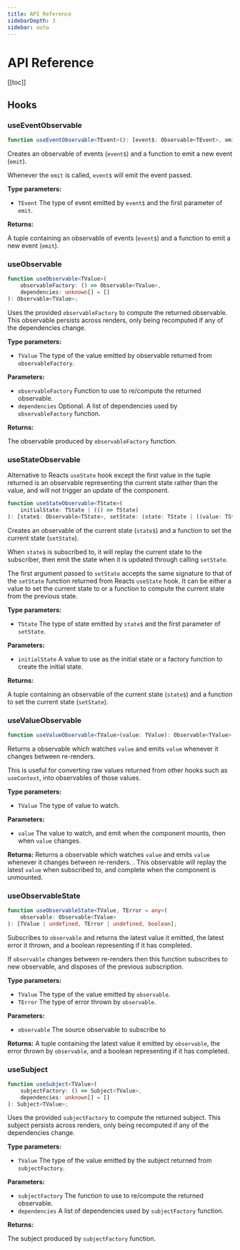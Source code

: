 ```yaml
---
title: API Reference
sidebarDepth: 3
sidebar: auto
---
```


# API Reference

[[toc]]

## Hooks

### useEventObservable

```ts
function useEventObservable<TEvent>(): [event$: Observable<TEvent>, emit: Emit<TEvent>];
```

Creates an observable of events (`event$`) and a function to emit a new event (`emit`).

Whenever the `emit` is called, `event$` will emit the event passed.

**Type parameters:**

- `TEvent` The type of event emitted by `event$` and the first parameter of `emit`.

**Returns:**

A tuple containing an observable of events (`event$`) and a function to emit a new event (`emit`).

### useObservable

```ts
function useObservable<TValue>(
	observableFactory: () => Observable<TValue>,
	dependencies: unknown[] = []
): Observable<TValue>;
```

Uses the provided `observableFactory` to compute the returned observable. This observable persists across renders, only being recomputed if any of the dependencies change.

**Type parameters:**

- `TValue` The type of the value emitted by observable returned from `observableFactory`.

**Parameters:**

- `observableFactory` Function to use to re/compute the returned observable.
- `dependencies` Optional. A list of dependencies used by `observableFactory` function.

**Returns:**

The observable produced by `observableFactory` function.

### useStateObservable

Alternative to Reacts `useState` hook except the first value in the tuple returned is an observable representing the current state rather than the value, and will not trigger an update of the component.

```ts
function useStateObservable<TState>(
	initialState: TState | (() => TState)
): [state$: Observable<TState>, setState: (state: TState | ((value: TState) => TState)) => void];
```

Creates an observable of the current state (`state$`) and a function to set the current state (`setState`).

When `state$` is subscribed to, it will replay the current state to the subscriber, then emit the state when it is updated through calling `setState`.

The first argument passed to `setState` accepts the same signature to that of the `setState` function returned from Reacts `useState` hook. It can be either a value to set the current state to or a function to compute the current state from the previous state.

**Type parameters:**

- `TState` The type of state emitted by `state$` and the first parameter of `setState`.

**Parameters:**

- `initialState` A value to use as the initial state or a factory function to create the initial state.

**Returns:**

A tuple containing an observable of the current state (`state$`) and a function to set the current state (`setState`).

### useValueObservable

```ts
function useValueObservable<TValue>(value: TValue): Observable<TValue>;
```

Returns a observable which watches `value` and emits `value` whenever it changes between re-renders.

This is useful for converting raw values returned from other hooks such as `useContext`, into observables of those
values.

**Type parameters:**

- `TValue` The type of value to watch.

**Parameters:**

- `value` The value to watch, and emit when the component mounts, then when `value` changes.

**Returns:**
Returns a observable which watches `value` and emits `value` whenever it changes between re-renders.
. This observable will replay the latest `value` when subscribed to, and complete when the component is unmounted.

### useObservableState

```ts
function useObservableState<TValue, TError = any>(
	observable: Observable<TValue>
): [TValue | undefined, TError | undefined, boolean];
```

Subscribes to `observable` and returns the latest value it emitted, the latest error it thrown, and a boolean representing if it has completed.

If `observable` changes between re-renders then this function subscribes to new observable, and disposes of the previous subscription.

**Type parameters:**

- `TValue` The type of the value emitted by `observable`.
- `TError` The type of error thrown by `observable`.

**Parameters:**

- `observable` The source observable to subscribe to

**Returns:**
A tuple containing the latest value it emitted by `observable`, the error thrown by `observable`, and a boolean representing if it has completed.

### useSubject

```ts
function useSubject<TValue>(
	subjectFactory: () => Subject<TValue>,
	dependencies: unknown[] = []
): Subject<TValue>;
```

Uses the provided `subjectFactory` to compute the returned subject. This subject persists across renders,
only being recomputed if any of the dependencies change.

**Type parameters:**

- `TValue` The type of the value emitted by the subject returned from `subjectFactory`.

**Parameters:**

- `subjectFactory` The function to use to re/compute the returned observable.
- `dependencies` A list of dependencies used by `subjectFactory` function.

**Returns:**

The subject produced by `subjectFactory` function.
